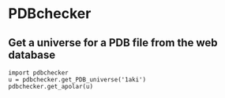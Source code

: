# PDBchecker
## Get a universe for a PDB file from the web database
    import pdbchecker
    u = pdbchecker.get_PDB_universe('1aki')
    pdbchecker.get_apolar(u)
